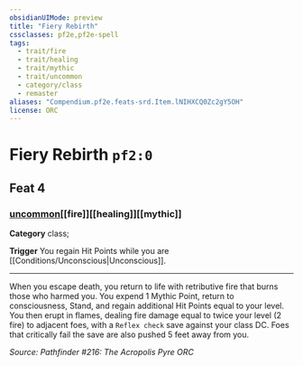 ```yaml
---
obsidianUIMode: preview
title: "Fiery Rebirth"
cssclasses: pf2e,pf2e-spell
tags:
  - trait/fire
  - trait/healing
  - trait/mythic
  - trait/uncommon
  - category/class
  - remaster
aliases: "Compendium.pf2e.feats-srd.Item.lNIHXCQ0Zc2gY5OH"
license: ORC
---
```

# Fiery Rebirth `pf2:0`
## Feat 4
### [uncommon](uncommon "Uncommon Rarity Trait")[[fire]][[healing]][[mythic]]

**Category** class; 




**Trigger** You regain Hit Points while you are [[Conditions/Unconscious|Unconscious]].

* * *

When you escape death, you return to life with retributive fire that burns those who harmed you. You expend 1 Mythic Point, return to consciousness, Stand, and regain additional Hit Points equal to your level. You then erupt in flames, dealing fire damage equal to twice your level (2 fire) to adjacent foes, with a `Reflex check` save against your class DC. Foes that critically fail the save are also pushed 5 feet away from you.

*Source: Pathfinder #216: The Acropolis Pyre*
*ORC*